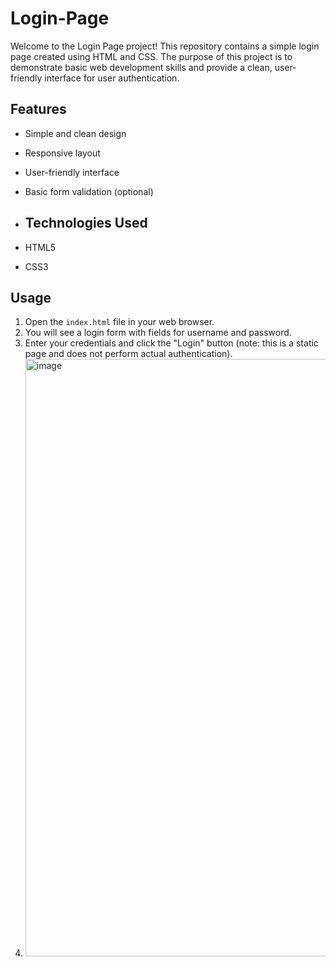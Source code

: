 # Login-Page
Welcome to the Login Page project! This repository contains a simple login page created using HTML and CSS. The purpose of this project is to demonstrate basic web development skills and provide a clean, user-friendly interface for user authentication.
## Features

- Simple and clean design
- Responsive layout
- User-friendly interface
- Basic form validation (optional)
- ## Technologies Used

- HTML5
- CSS3
## Usage

1. Open the `index.html` file in your web browser.
2. You will see a login form with fields for username and password.
3. Enter your credentials and click the "Login" button (note: this is a static page and does not perform actual authentication).
4. <img width="956" alt="image" src="https://github.com/user-attachments/assets/c76f6617-7969-4e53-b97d-410b47add683" />
